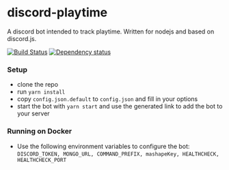 discord-playtime
=========
A discord bot intended to track playtime. Written for nodejs and based on discord.js.

[![Build Status](https://travis-ci.org/thiemok/discord-playtime.svg?branch=master)](https://travis-ci.org/thiemok/discord-playtime)
[![Dependency status](https://david-dm.org/thiemok/discord-playtime.svg)](https://david-dm.org/thiemok/discord-playtime)

### Setup
* clone the repo
* run `yarn install`
* copy `config.json.default` to `config.json` and fill in your options
* start the bot with `yarn start` and use the generated link to add the bot to your server

### Running on Docker
* Use the following environment variables to configure the bot: `DISCORD_TOKEN, MONGO_URL, COMMAND_PREFIX, mashapeKey, HEALTHCHECK, HEALTHCHECK_PORT`

